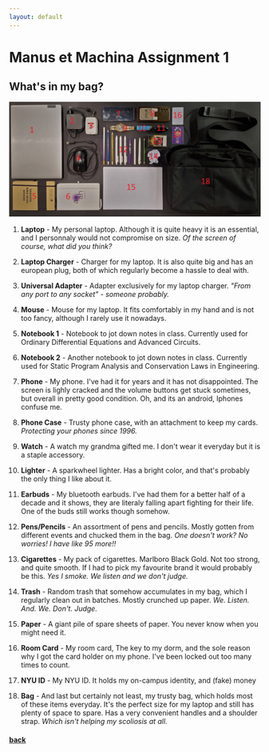 ```yaml
---
layout: default
---
```


# Manus et Machina Assignment 1

## What's in my bag?

![Photo](./whatsInMyBag.jpeg)

1. **Laptop** - My personal laptop. Although it is quite heavy it is an essential, and I personnaly would not compromise on size. _Of the screen of course, what did you think?_

1. **Laptop Charger** - Charger for my laptop. It is also quite big and has an european plug, both of which regularly become a hassle to deal with.

1. **Universal Adapter** - Adapter exclusively for my laptop charger. _"From any port to any socket" - someone probably._

1. **Mouse** - Mouse for my laptop. It fits comfortably in my hand and is not too fancy, although I rarely use it nowadays.

1. **Notebook 1** - Notebook to jot down notes in class. Currently used for Ordinary Differential Equations and Advanced Circuits.

1. **Notebook 2** - Another notebook to jot down notes in class. Currently used for Static Program Analysis and Conservation Laws in Engineering.

1. **Phone** - My phone. I've had it for years and it has not disappointed. The screen is lighly cracked and the volume buttons get stuck sometimes, but overall in pretty good condition. Oh, and its an android, Iphones confuse me.

1. **Phone Case** - Trusty phone case, with an attachment to keep my cards. _Protecting your phones since 1996._

1. **Watch** - A watch my grandma gifted me. I don't wear it everyday but it is a staple accessory.

1. **Lighter** - A sparkwheel lighter. Has a bright color, and that's probably the only thing I like about it.

1. **Earbuds** - My bluetooth earbuds. I've had them for a better half of a decade and it shows, they are literaly falling apart fighting for their life. One of the buds still works though somehow.

1. **Pens/Pencils** - An assortment of pens and pencils. Mostly gotten from different events and chucked them in the bag. _One doesn't work? No worries! I have like 95 more!!_

1. **Cigarettes** - My pack of cigarettes. Marlboro Black Gold. Not too strong, and quite smooth. If I had to pick my favourite brand it would probably be this. _Yes I smoke. We listen and we don't judge._

1. **Trash** - Random trash that somehow accumulates in my bag, which I regularly clean out in batches. Mostly crunched up paper. _We. Listen. And. We. Don't. Judge._

1. **Paper** - A giant pile of spare sheets of paper. You never know when you might need it.

1. **Room Card** - My room card, The key to my dorm, and the sole reason why I got the card holder on my phone. I've been locked out too many times to count.

1. **NYU ID** - My NYU ID. It holds my on-campus identity, and (fake) money

1. **Bag** - And last but certainly not least, my trusty bag, which holds most of these items everyday. It's the perfect size for my laptop and still has plenty of space to spare. Has a very convenient handles and a shoulder strap. _Which isn't helping my scoliosis at all._

#### [back](./)